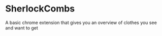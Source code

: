 # SherlockCombs
A basic chrome extension that gives you an overview of clothes you see and want to get
